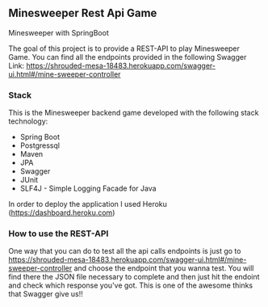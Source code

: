 ## Minesweeper Rest Api Game
Minesweeper with SpringBoot

The goal of this project is to provide a REST-API to play Minesweeper Game.
You can find all the endpoints provided in the following Swagger Link: https://shrouded-mesa-18483.herokuapp.com/swagger-ui.html#/mine-sweeper-controller

### Stack
This is the Minesweeper backend game developed with the following stack technology:

* Spring Boot
* Postgressql
* Maven
* JPA
* Swagger
* JUnit
* SLF4J - Simple Logging Facade for Java

In order to deploy the application I used Heroku (https://dashboard.heroku.com)

### How to use the REST-API
One way that you can do to test all the api calls endpoints is just go to https://shrouded-mesa-18483.herokuapp.com/swagger-ui.html#/mine-sweeper-controller and choose the endpoint that you wanna test. You will find there the JSON file necessary to complete and then just hit the endoint and check which response you've got. This is one of the awesome thinks that Swagger give us!!

